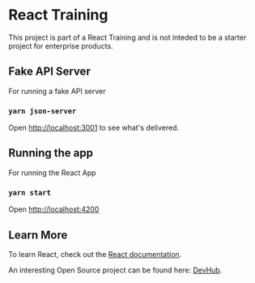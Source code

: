 # React Training

This project is part of a React Training and is not inteded to be a starter project for enterprise products.

## Fake API Server

For running a fake API server

### `yarn json-server`

Open [http://localhost:3001](http://localhost:3001) to see what's delivered.

## Running the app

For running the React App

### `yarn start`

Open [http://localhost:4200](http://localhost:4200)


## Learn More

To learn React, check out the [React documentation](https://reactjs.org/).

An interesting Open Source project can be found here: [DevHub](https://github.com/devhubapp/devhub).